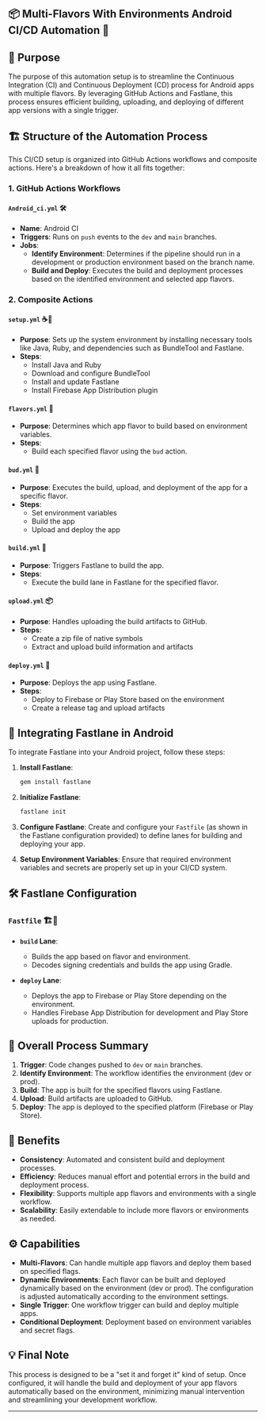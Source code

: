 ## 📦 Multi-Flavors With Environments Android CI/CD Automation 🚀

## 📜 Purpose

The purpose of this automation setup is to streamline the Continuous Integration (CI) and Continuous Deployment (CD) process for Android apps with multiple flavors. By leveraging GitHub Actions and Fastlane, this process ensures efficient building, uploading, and deploying of different app versions with a single trigger. 

## 🏗️ Structure of the Automation Process

This CI/CD setup is organized into GitHub Actions workflows and composite actions. Here's a breakdown of how it all fits together:

### 1. GitHub Actions Workflows

#### `Android_ci.yml` 🛠️

- **Name**: Android CI
- **Triggers**: Runs on `push` events to the `dev` and `main` branches.
- **Jobs**:
  - **Identify Environment**: Determines if the pipeline should run in a development or production environment based on the branch name.
  - **Build and Deploy**: Executes the build and deployment processes based on the identified environment and selected app flavors.

### 2. Composite Actions

#### `setup.yml` ☕🔧

- **Purpose**: Sets up the system environment by installing necessary tools like Java, Ruby, and dependencies such as BundleTool and Fastlane.
- **Steps**:
  - Install Java and Ruby
  - Download and configure BundleTool
  - Install and update Fastlane
  - Install Firebase App Distribution plugin

#### `flavors.yml` 🎨

- **Purpose**: Determines which app flavor to build based on environment variables.
- **Steps**:
  - Build each specified flavor using the `bud` action.

#### `bud.yml` 🚀

- **Purpose**: Executes the build, upload, and deployment of the app for a specific flavor.
- **Steps**:
  - Set environment variables
  - Build the app
  - Upload and deploy the app

#### `build.yml` 🔨

- **Purpose**: Triggers Fastlane to build the app.
- **Steps**:
  - Execute the build lane in Fastlane for the specified flavor.

#### `upload.yml` 📦

- **Purpose**: Handles uploading the build artifacts to GitHub.
- **Steps**:
  - Create a zip file of native symbols
  - Extract and upload build information and artifacts

#### `deploy.yml` 🚀

- **Purpose**: Deploys the app using Fastlane.
- **Steps**:
  - Deploy to Firebase or Play Store based on the environment
  - Create a release tag and upload artifacts

## 🔧 Integrating Fastlane in Android

To integrate Fastlane into your Android project, follow these steps:

1. **Install Fastlane**:
   ```bash
   gem install fastlane
   ```

2. **Initialize Fastlane**:
   ```bash
   fastlane init
   ```

3. **Configure Fastlane**:
   Create and configure your `Fastfile` (as shown in the Fastlane configuration provided) to define lanes for building and deploying your app.

4. **Setup Environment Variables**:
   Ensure that required environment variables and secrets are properly set up in your CI/CD system.

## 🛠️ Fastlane Configuration

### `Fastfile` 🏗️🚀

- **`build` Lane**:
  - Builds the app based on flavor and environment.
  - Decodes signing credentials and builds the app using Gradle.

- **`deploy` Lane**:
  - Deploys the app to Firebase or Play Store depending on the environment.
  - Handles Firebase App Distribution for development and Play Store uploads for production.

## 🔄 Overall Process Summary

1. **Trigger**: Code changes pushed to `dev` or `main` branches.
2. **Identify Environment**: The workflow identifies the environment (dev or prod).
3. **Build**: The app is built for the specified flavors using Fastlane.
4. **Upload**: Build artifacts are uploaded to GitHub.
5. **Deploy**: The app is deployed to the specified platform (Firebase or Play Store).

## 🌟 Benefits

- **Consistency**: Automated and consistent build and deployment processes.
- **Efficiency**: Reduces manual effort and potential errors in the build and deployment process.
- **Flexibility**: Supports multiple app flavors and environments with a single workflow.
- **Scalability**: Easily extendable to include more flavors or environments as needed.

## ⚙️ Capabilities

- **Multi-Flavors**: Can handle multiple app flavors and deploy them based on specified flags.
- **Dynamic Environments**: Each flavor can be built and deployed dynamically based on the environment (dev or prod). The configuration is adjusted automatically according to the environment settings.
- **Single Trigger**: One workflow trigger can build and deploy multiple apps.
- **Conditional Deployment**: Deployment based on environment variables and secret flags.

## 💡 Final Note

This process is designed to be a "set it and forget it" kind of setup. Once configured, it will handle the build and deployment of your app flavors automatically based on the environment, minimizing manual intervention and streamlining your development workflow.

---
